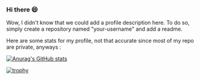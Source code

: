 ### Hi there 😄
Wow, I didn't know that we could add a profile description here. To do so, simply create a repository named "your-username" and add a readme.

Here are some stats for my profile, not that accurate since most of my repo are private, anyways :

[![Anurag's GitHub stats](https://github-readme-stats.vercel.app/api?username=CatAhri&show_icons=true&theme=transparent)](https://github.com/anuraghazra/github-readme-stats)

[![trophy](https://github-profile-trophy.vercel.app/?username=CatAhri)](https://github.com/ryo-ma/github-profile-trophy)
<!--
**CatAhri/CatAHri** is a ✨ _special_ ✨ repository because its `README.md` (this file) appears on your GitHub profile.

Here are some ideas to get you started:

- 🔭 I’m currently working on ...
- 🌱 I’m currently learning ...
- 👯 I’m looking to collaborate on ...
- 🤔 I’m looking for help with ...
- 💬 Ask me about ...
- 📫 How to reach me: ...
- 😄 Pronouns: ...
- ⚡ Fun fact: ...
-->
